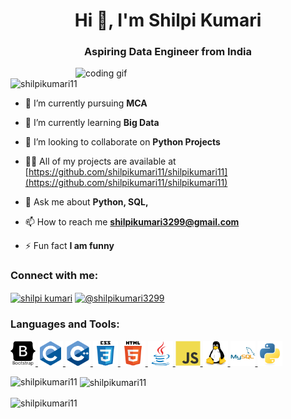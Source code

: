 <h1 align="center">Hi 👋, I'm Shilpi Kumari</h1>
<h3 align="center">Aspiring Data Engineer from India</h3>

<img align="right" alt="coding gif" width="400px" src="https://th.bing.com/th/id/R.768a195f9878388c43d19abe9e151c8d?rik=xiM%2bQbD0HY3yPw&riu=http%3a%2f%2fwww.agenciesranked.com%2fcontent%2fuploads%2f2018%2f03%2fundraw_hello_aeia-1.png&ehk=LvYZxNStTAi5RXt0pybgWc5FzUl7Rf%2bwEluAI4rNrdk%3d&risl=&pid=ImgRaw&r=0">

<p align="left"> <img src="https://komarev.com/ghpvc/?username=shilpikumari11&label=Profile%20views&color=0e75b6&style=flat" alt="shilpikumari11" /> </p>

- 🔭 I’m currently pursuing **MCA**

- 🌱 I’m currently learning **Big Data**

- 👯 I’m looking to collaborate on **Python Projects**

- 👨‍💻 All of my projects are available at [https://github.com/shilpikumari11/shilpikumari11](https://github.com/shilpikumari11/shilpikumari11)

- 💬 Ask me about **Python, SQL,**

- 📫 How to reach me **shilpikumari3299@gmail.com**

- ⚡ Fun fact **I am funny**

<h3 align="left">Connect with me:</h3>
<p align="left">
<a href="https://linkedin.com/in/shilpi kumari" target="blank"><img align="center" src="https://raw.githubusercontent.com/rahuldkjain/github-profile-readme-generator/master/src/images/icons/Social/linked-in-alt.svg" alt="shilpi kumari" height="30" width="40" /></a>
<a href="https://www.hackerrank.com/@shilpikumari3299" target="blank"><img align="center" src="https://raw.githubusercontent.com/rahuldkjain/github-profile-readme-generator/master/src/images/icons/Social/hackerrank.svg" alt="@shilpikumari3299" height="30" width="40" /></a>
</p>

<h3 align="left">Languages and Tools:</h3>
<p align="left"> <a href="https://getbootstrap.com" target="_blank" rel="noreferrer"> <img src="https://raw.githubusercontent.com/devicons/devicon/master/icons/bootstrap/bootstrap-plain-wordmark.svg" alt="bootstrap" width="40" height="40"/> </a> <a href="https://www.cprogramming.com/" target="_blank" rel="noreferrer"> <img src="https://raw.githubusercontent.com/devicons/devicon/master/icons/c/c-original.svg" alt="c" width="40" height="40"/> </a> <a href="https://www.w3schools.com/cpp/" target="_blank" rel="noreferrer"> <img src="https://raw.githubusercontent.com/devicons/devicon/master/icons/cplusplus/cplusplus-original.svg" alt="cplusplus" width="40" height="40"/> </a> <a href="https://www.w3schools.com/css/" target="_blank" rel="noreferrer"> <img src="https://raw.githubusercontent.com/devicons/devicon/master/icons/css3/css3-original-wordmark.svg" alt="css3" width="40" height="40"/> </a> <a href="https://www.w3.org/html/" target="_blank" rel="noreferrer"> <img src="https://raw.githubusercontent.com/devicons/devicon/master/icons/html5/html5-original-wordmark.svg" alt="html5" width="40" height="40"/> </a> <a href="https://www.java.com" target="_blank" rel="noreferrer"> <img src="https://raw.githubusercontent.com/devicons/devicon/master/icons/java/java-original.svg" alt="java" width="40" height="40"/> </a> <a href="https://developer.mozilla.org/en-US/docs/Web/JavaScript" target="_blank" rel="noreferrer"> <img src="https://raw.githubusercontent.com/devicons/devicon/master/icons/javascript/javascript-original.svg" alt="javascript" width="40" height="40"/> </a> <a href="https://www.linux.org/" target="_blank" rel="noreferrer"> <img src="https://raw.githubusercontent.com/devicons/devicon/master/icons/linux/linux-original.svg" alt="linux" width="40" height="40"/> </a> <a href="https://www.mysql.com/" target="_blank" rel="noreferrer"> <img src="https://raw.githubusercontent.com/devicons/devicon/master/icons/mysql/mysql-original-wordmark.svg" alt="mysql" width="40" height="40"/> </a> <a href="https://www.python.org" target="_blank" rel="noreferrer"> <img src="https://raw.githubusercontent.com/devicons/devicon/master/icons/python/python-original.svg" alt="python" width="40" height="40"/> </a> </p>

<p><img align="left" src="https://github-readme-stats.vercel.app/api/top-langs?username=shilpikumari11&show_icons=true&locale=en&layout=compact" alt="shilpikumari11" /></p>

<p>&nbsp;<img align="center" src="https://github-readme-stats.vercel.app/api?username=shilpikumari11&show_icons=true&locale=en" alt="shilpikumari11" /></p>

<p><img align="center" src="https://github-readme-streak-stats.herokuapp.com/?user=shilpikumari11&" alt="shilpikumari11" /></p>
